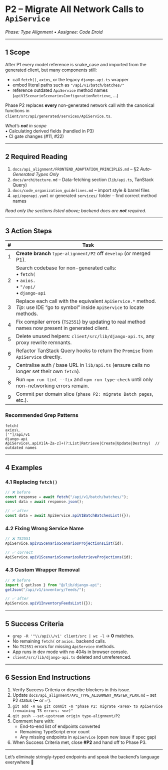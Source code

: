 # P2 – Migrate All Network Calls to `ApiService`
_Phase: Type Alignment • Assignee: Code Droid_

---

## 1 Scope  
After P1 every model reference is snake_case and imported from the generated client, but many components still:

* call `fetch()`, `axios`, or the legacy `django-api.ts` wrapper  
* embed literal paths such as `"/api/v1/batch/batches/"`  
* reference outdated `ApiService` method names (`apiV1ScenarioScenariosConfigurationRetrieve`, …)

Phase P2 replaces **every** non-generated network call with the canonical functions in  
`client/src/api/generated/services/ApiService.ts`.

_What’s **not** in scope_  
• Calculating derived fields (handled in P3)  
• CI gate changes (#11, #22)  

---

## 2 Required Reading  

1. `docs/api_alignment/FRONTEND_ADAPTATION_PRINCIPLES.md` – §2 *Auto-Generated Types Only*  
2. `docs/architecture.md` – Data-fetching section (`lib/api.ts`, TanStack Query)  
3. `docs/code_organization_guidelines.md` – import style & barrel files  
4. `api/openapi.yaml` or generated `services/` folder – find correct method names  

_Read only the sections listed above; backend docs are **not** required._

---

## 3 Action Steps  

| # | Task |
|---|------|
| 1 | **Create branch** `type-alignment/P2` off `develop` (or merged P1). |
| 2 | Search codebase for non-generated calls:  <br>• `fetch(`  <br>• `axios.`  <br>• `"/api/`  <br>• `django-api` |
| 3 | Replace each call with the equivalent `ApiService.*` method.  <br>_Tip_: use IDE “go to symbol” inside `ApiService` to locate methods. |
| 4 | Fix compiler errors (`TS2551`) by updating to real method names now present in generated client. |
| 5 | Delete unused helpers: `client/src/lib/django-api.ts`, any proxy rewrite remnants. |
| 6 | Refactor TanStack Query hooks to return the `Promise` from `ApiService` directly. |
| 7 | Centralise auth / base URL in `lib/api.ts` (ensure calls no longer set their own `fetch`). |
| 8 | Run `npm run lint --fix` and `npm run type-check` until only non-networking errors remain. |
| 9 | Commit per domain slice (`phase P2: migrate Batch pages`, etc.). |

### Recommended Grep Patterns

```
fetch(
axios\.
['"]/api/v1
django-api
ApiService\.apiV1[A-Za-z]+(?:List|Retrieve|Create|Update|Destroy)  // outdated names
```

---

## 4 Examples  

### 4.1 Replacing `fetch()`  

```ts
// ❌ before
const response = await fetch("/api/v1/batch/batches/");
const data = await response.json();

// ✅ after
const data = await ApiService.apiV1BatchBatchesList({});
```

### 4.2 Fixing Wrong Service Name  

```ts
// ❌ TS2551
ApiService.apiV1ScenarioScenariosProjectionsList(id);

// ✅ correct
ApiService.apiV1ScenarioScenariosRetrieveProjections(id);
```

### 4.3 Custom Wrapper Removal  

```ts
// ❌ before
import { getJson } from "@/lib/django-api";
getJson("/api/v1/inventory/feeds/");

// ✅ after
ApiService.apiV1InventoryFeedsList({});
```

---

## 5 Success Criteria  

* `grep -R '"\\/api\\/v1' client/src | wc -l` → **0** matches.  
* No remaining `fetch(` or `axios.` backend calls.  
* No `TS2551` errors for missing `ApiService` methods.  
* App runs in dev mode with no 404s in browser console.  
* `client/src/lib/django-api.ts` deleted and unreferenced.

---

## 6 Session End Instructions  

1. Verify Success Criteria or describe blockers in this issue.  
2. Update `docs/api_alignment/API_TYPE_ALIGNMENT_MASTER_PLAN.md` – set P2 status (➖ or ✅).  
3. `git add -A && git commit -m "phase P2: migrate <area> to ApiService (remaining TS errors: <n>)"`  
4. `git push --set-upstream origin type-alignment/P2`  
5. Comment here with:  
   * End-to-end list of endpoints converted  
   * Remaining TypeScript error count  
   * Any missing endpoints in `ApiService` (open new issue if spec gap)  
6. When Success Criteria met, close **#P2** and hand off to Phase P3.

---

Let’s eliminate stringly-typed endpoints and speak the backend’s language everywhere 🌊
